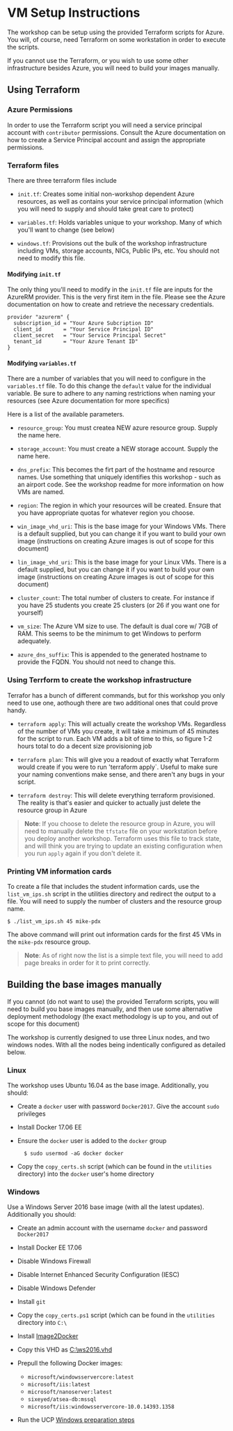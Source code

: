 # VM Setup Instructions

The workshop can be setup using the provided Terraform scripts for Azure. You will, of course, need Terraform on some workstation in order to execute the scripts.

If you cannot use the Terraform, or you wish to use some other infrastructure besides Azure, you will need to build your images manually. 

## Using Terraform

### Azure Permissions
In order to use the Terraform script you will need a service principal account with `contributor` permissions. Consult the Azure documentation on how to create a Service Principal account and assign the appropriate permissions.

### Terraform files
There are three terraform files include

* `init.tf`: Creates some initial non-workshop dependent Azure resources, as well as contains your service principal information (which you will need to supply and should take great care to protect)


* `variables.tf`: Holds variables unique to your workshop. Many of which you'll want to change (see below)

* `windows.tf`: Provisions out the bulk of the workshop infrastructure including VMs, storage accounts, NICs, Public IPs, etc. You should not need to modify this file. 

#### Modifying `init.tf`
The only thing you'll need to modify in the `init.tf` file are inputs for the AzureRM provider. This is the very first item in the file. Please see the Azure documentation on how to create and retrieve the necessary credentials. 

```
provider "azurerm" {
  subscription_id = "Your Azure Subcription ID"
  client_id       = "Your Service Principal ID"
  client_secret   = "Your Service Principal Secret"
  tenant_id       = "Your Azure Tenant ID"
}
```

#### Modifying `variables.tf`
There are a number of variables that you will need to configure in the `variables.tf` file. To do this change the `default` value for the individual variable. Be sure to adhere to any naming restrictions when naming your resources (see Azure documentation for more specifics)

Here is a list of the available parameters. 

* `resource_group`: You must createa  NEW azure resource group. Supply the name here. 

* `storage_account`: You must create a NEW storage account. Supply the name here. 

* `dns_prefix`: This becomes the firt part of the hostname and resource names. Use something that uniquely identifies this workshop - such as an airport code. See the workshop readme for more information on how VMs are named. 

* `region`: The region in which your resources will be created. Ensure that you have appropriate quotas for whatever region you choose. 

* `win_image_vhd_uri`: This is the base image for your Windows VMs. There is a default supplied, but you can change it if you want to build your own image (instructions on creating Azure images is out of scope for this document)

* `lin_image_vhd_uri`: This is the base image for your Linux VMs. There is a default supplied, but you can change it if you want to build your own image (instructions on creating Azure images is out of scope for this document)

* `cluster_count`: The total number of clusters to create. For instance if you have 25 students you create 25 clusters (or 26 if you want one for yourself)

* `vm_size`: The Azure VM size to use. The default is dual core w/ 7GB of RAM. This seems to be the minimum to get Windows to perform adequately. 

* `azure_dns_suffix`: This is appended to the generated hostname to provide the FQDN. You should not need to change this. 

### Using Terrform to create the workshop infrastructure
Terrafor has a bunch of different commands, but for this workshop you only need to use one, aothough there are two additional ones that could prove handy. 
	
* `terraform apply`: This will actually create the workshop VMs. Regardless of the number of VMs you create, it will take a minimum of 45 minutes for the script to run. Each VM adds a bit of time to this, so figure 1-2 hours total to do a decent size provisioning job

* `terraform plan`: This will give you a readout of exactly what Terraform would create if you were to run 'terraform apply`. Useful to make sure your naming conventions make sense, and there aren't any bugs in your script. 

* `terraform destroy`: This will delete everything terraform provisioned. The reality is that's easier and quicker to actually just delete the resource group in Azure

> **Note**: If you choose to delete the resource group in Azure, you will need to manually delete the `tfstate` file on your workstation before you deploy another workshop. Terraform uses this file to track state, and will think you are trying to update an existing configuration when you run `apply` again if you don't delete it. 

### Printing VM information cards
To create a file that includes the student information cards, use the `list_vm_ips.sh` script in the utilities directory and redirect the output to a file. You will need to supply the number of clusters and the resource group name. 

	$ ./list_vm_ips.sh 45 mike-pdx
	
The above command will print out information cards for the first 45 VMs in the `mike-pdx` resource group. 

> **Note**: As of right now the list is a simple text file, you will need to add page breaks in order for it to print correctly. 

## Building the base images manually
If you cannot (do not want to use) the provided Terraform scripts, you will need to build you base images manually, and then use some alternative deployment methodology (the exact methodology is up to you, and out of scope for this document) 

The workshop is currently designed to use three Linux nodes, and two windows nodes. With all the nodes being indentically configured as detailed below. 

### Linux

The workshop uses Ubuntu 16.04 as the base image. Additionally, you should:

* Create a `docker` user with password `Docker2017`. Give the account `sudo` privileges


* Install Docker 17.06 EE


* Ensure the `docker` user is added to the `docker` group 
	
		$ sudo usermod -aG docker docker
		
* Copy the `copy_certs.sh` script (which can be found in the `utilities` directory) into the `docker` user's home directory

### Windows
Use a Windows Server 2016 base image (with all the latest updates). Additionally you should:

* Create an admin account with the username `docker` and password `Docker2017`


* Install Docker EE 17.06


* Disable Windows Firewall


* Disable Internet Enhanced Security Configuration (IESC)


* Disable Windows Defender


* Install `git`


* Copy the `copy_certs.ps1` script (which can be found in the `utilities` directory into `C:\`

* Install [Image2Docker](https://github.com/docker/communitytools-image2docker-win)

* Copy this VHD as [C:\ws2016.vhd](https://drive.google.com/uc?export=download&id=0ByQd4O58ibOES0VCbjNxTTk5LUU)

* Prepull the following Docker images:

	* `microsoft/windowsservercore:latest`
	* `microsoft/iis:latest`
	* `microsoft/nanoserver:latest`
	* `sixeyed/atsea-db:mssql`
	* `microsoft/iis:windowsservercore-10.0.14393.1358`

* Run the UCP [Windows preparation steps](https://docs.docker.com/datacenter/ucp/2.2/guides/admin/configure/join-windows-worker-nodes/#configure-the-windows-node)

